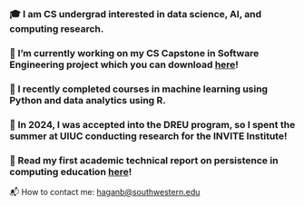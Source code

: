 ### 🎓 I am CS undergrad interested in data science, AI, and computing research.
### 🔭 I’m currently working on my CS Capstone in Software Engineering project which you can download [here](https://su-capstone.itch.io/evergrove)!
### 🧠 I recently completed courses in machine learning using Python and data analytics using R.
### 🐍 In 2024, I was accepted into the DREU program, so I spent the summer at UIUC conducting research for the INVITE Institute!
### 🐼 Read my first academic technical report on persistence in computing education [here](https://besshagan.github.io/files/finalreport.pdf)!

:mailbox_with_mail: How to contact me: haganb@southwestern.edu

<!--
**besshagan/besshagan** is a ✨ _special_ ✨ repository because its `README.md` (this file) appears on your GitHub profile.
Here are some ideas to get you started:
- 🔭 I’m currently working on ...
- 🌱 I’m currently learning ...
- 👯 I’m looking to collaborate on ...
- 🤔 I’m looking for help with ...
- 💬 Ask me about ...
- 📫 How to reach me: ...
- 😄 Pronouns: ...
- ⚡ Fun fact: ...
-->
